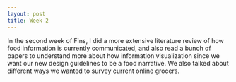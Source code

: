 ```yaml
---
layout: post
title: Week 2
---
```


In the second week of Fins, I did a more extensive literature review of how food information is currently communicated, and also read a bunch of papers to understand more about how information visualization since we want our new design guidelines to be a food narrative. We also talked about different ways we wanted to survey current online grocers.

